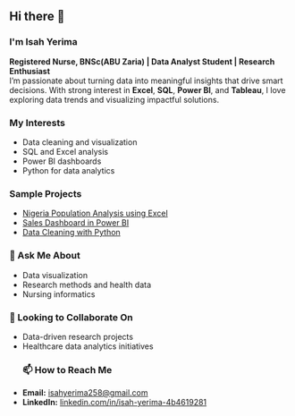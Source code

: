 ## Hi there 👋
### I'm Isah Yerima  
**Registered Nurse, BNSc(ABU Zaria) | Data Analyst Student | Research Enthusiast**  
I’m passionate about turning data into meaningful insights that drive smart decisions.  With strong interest in **Excel**, **SQL**, **Power BI**, and **Tableau**, I love exploring data trends and visualizing impactful solutions.
### My Interests
- Data cleaning and visualization 
- SQL and Excel analysis 
- Power BI dashboards 
- Python for data analytics
### Sample Projects
- [Nigeria Population Analysis using Excel](#)
- [Sales Dashboard in Power BI](#)
- [Data Cleaning with Python](#)
### 💬 Ask Me About
- Data visualization  
- Research methods and health data  
- Nursing informatics  
### 🤝 Looking to Collaborate On
- Data-driven research projects  
- Healthcare data analytics initiatives
  ### 📫 How to Reach Me
- **Email:** isahyerima258@gmail.com  
- **LinkedIn:** [linkedin.com/in/isah-yerima-4b4619281](#) 
